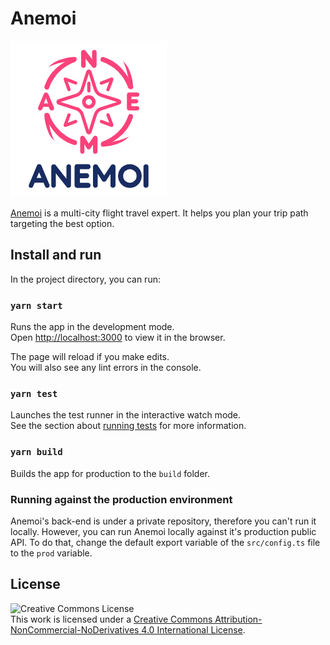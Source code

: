 # Anemoi
![Anemoi Logo](./public/anemoi_logo.png)

[Anemoi](https://anemoi.app/) is a multi-city flight travel expert. It helps you plan your trip path targeting the best option.

## Install and run

In the project directory, you can run:

### `yarn start`

Runs the app in the development mode.<br>
Open [http://localhost:3000](http://localhost:3000) to view it in the browser.

The page will reload if you make edits.<br>
You will also see any lint errors in the console.

### `yarn test`

Launches the test runner in the interactive watch mode.<br>
See the section about [running tests](https://facebook.github.io/create-react-app/docs/running-tests) for more information.

### `yarn build`

Builds the app for production to the `build` folder.<br>

### Running against the production environment
Anemoi's back-end is under a private repository, therefore you can't run it locally.
However, you can run Anemoi locally against it's production public API. To do that, change the default export variable of the `src/config.ts` file to the `prod` variable.

## License
![Creative Commons License](https://i.creativecommons.org/l/by-nc-nd/4.0/88x31.png)  
This work is licensed under a [Creative Commons Attribution-NonCommercial-NoDerivatives 4.0 International License](http://creativecommons.org/licenses/by-nc-nd/4.0/ "License").